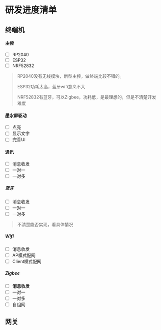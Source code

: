 # 研发进度清单


## 终端机

#### 主控

* [ ] RP2040
* [ ] ESP32
* [ ] NRF52832

> RP2040没有无线模块，新型主控，做终端比较不错的。
>
> ESP32功耗太高，蓝牙wifi意义不大
>
> NRF52832有蓝牙，可以Zigbee，功耗低，是最理想的，但是不清楚开发难度

#### 墨水屏驱动

* [ ] 点亮
* [ ] 显示文字
* [ ] 完善UI

#### 通讯

* [ ] 消息收发
* [ ] 一对一
* [ ] 一对多

##### 蓝牙

* [ ] 消息收发
* [ ] 一对一
* [ ] 一对多

> 不清楚能否实现，看具体情况

##### Wifi

* [ ] 消息收发
* [ ] AP模式配网
* [ ] Client模式配网

##### Zigbee

* [ ] **消息收发**
* [ ] 一对一
* [ ] 一对多
* [ ] 自组网

## 网关
